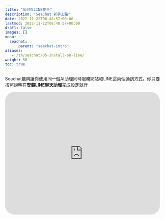 ```yaml
---
title: "如何與LINE整合"
description: "SeaChat 新手上路"
date: 2022-11-22T08:48:57+00:00
lastmod: 2022-11-22T08:48:57+00:00
draft: false
images: []
menu:
  seachat:
      parent: "seachat-intro"
aliases:
   - /zh/seachat/05-install-on-line/
weight: 50
toc: true
---
```


Seachat能夠讓你使用同一個AI助理同時服務網站和LINE這兩個通訊方式。你只要按照說明在**安裝LINE聊天助理**完成設定就行

  <iframe width="100%" height="400" src="https://www.youtube.com/embed/?listType=playlist&list=PL8K7_LTqly449uOg_uBWOPfFyL1fJRjkE&index=15" title="YouTube video player" frameborder="0" allow="accelerometer; autoplay; clipboard-write; encrypted-media; gyroscope; picture-in-picture" allowfullscreen style="border-radius: 30px;"></iframe>
